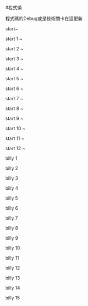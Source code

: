 #程式債

程式碼的Debug或是技術關卡在這更新

start~

start 1 ~

start 2 ~

start 3 ~

start 4 ~

start 5 ~

start 6 ~

start 7 ~

start 8 ~

start 9 ~

start 10 ~

start 11 ~

start 12 ~

billy 1

billy 2

billy 3

billy 4

billy 5

billy 6

billy 7

billy 8

billy 9

billy 10

billy 11

billy 12

billy 13

billy 14

billy 15 